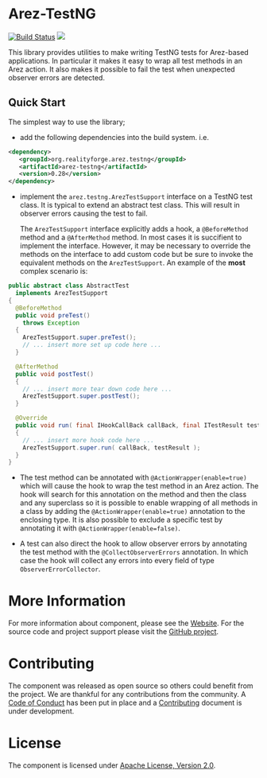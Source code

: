 # Arez-TestNG

[![Build Status](https://api.travis-ci.com/arez/arez-testng.svg?branch=master)](http://travis-ci.com/arez/arez-testng)
[<img src="https://img.shields.io/maven-central/v/org.realityforge.arez.testng/arez-testng.svg?label=latest%20release"/>](http://search.maven.org/#search%7Cga%7C1%7Cg%3A%22org.realityforge.arez.testng%22)

This library provides utilities to make writing TestNG tests for Arez-based applications. In
particular it makes it easy to wrap all test methods in an Arez action. It also makes it possible
to fail the test when unexpected observer errors are detected.

## Quick Start

The simplest way to use the library;

* add the following dependencies into the build system. i.e.

```xml
<dependency>
   <groupId>org.realityforge.arez.testng</groupId>
   <artifactId>arez-testng</artifactId>
   <version>0.28</version>
</dependency>
```

* implement the `arez.testng.ArezTestSupport` interface on a TestNG test class. It is typical to
  extend an abstract test class. This will result in observer errors causing the test to fail.

  The `ArezTestSupport` interface explicitly adds a hook, a `@BeforeMethod` method and a `@AfterMethod`
  method. In most cases it is succifient to implement the interface. However, it may be necessary to
  override the methods on the interface to add custom code but be sure to invoke the equivalent methods
  on the `ArezTestSupport`. An example of the **most** complex scenario is:

```java
public abstract class AbstractTest
  implements ArezTestSupport
{
  @BeforeMethod
  public void preTest()
    throws Exception
  {
    ArezTestSupport.super.preTest();
    // ... insert more set up code here ...
  }

  @AfterMethod
  public void postTest()
  {
    // ... insert more tear down code here ...
    ArezTestSupport.super.postTest();
  }

  @Override
  public void run( final IHookCallBack callBack, final ITestResult testResult )
  {
    // ... insert more hook code here ...
    ArezTestSupport.super.run( callBack, testResult );
  }
}
```

* The test method can be annotated with `@ActionWrapper(enable=true)` which will cause the hook to wrap the
  test method in an Arez action. The hook will search for this annotation on the method and then the class
  and any superclass so it is possible to enable wrapping of all methods in a class by adding the
  `@ActionWrapper(enable=true)` annotation to the enclosing type. It is also possible to exclude a specific
  test by annotating it with `@ActionWrapper(enable=false)`.

* A test can also direct the hook to allow observer errors by annotating the test method with the
  `@CollectObserverErrors` annotation. In which case the hook will collect any errors into every field
  of type `ObserverErrorCollector`.

# More Information

For more information about component, please see the [Website](https://arez.github.io/testng). For the
source code and project support please visit the [GitHub project](https://github.com/arez/arez-testng).

# Contributing

The component was released as open source so others could benefit from the project. We are thankful for any
contributions from the community. A [Code of Conduct](CODE_OF_CONDUCT.md) has been put in place and
a [Contributing](CONTRIBUTING.md) document is under development.

# License

The component is licensed under [Apache License, Version 2.0](LICENSE).
